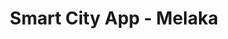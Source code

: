 ---
title: Smart City App - Melaka
description: Designed for the people of Melaka to enjoy the benefits of the State's Smart City Initiative, we built this Mobile Application in close collaboration with the Client. The App showcases our ability to blend -
feature: 
- Good User Experience
- Rapid Prototyping
- Low Code & Serverless Software
image: https://enlightyx.io/wp-content/uploads/2020/03/Square-home.png
---